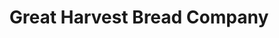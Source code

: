 ---
title: "Great Harvest Bread Company"
url: /lorton/great-harvest-bread-company/
shop: Bäckerei
---